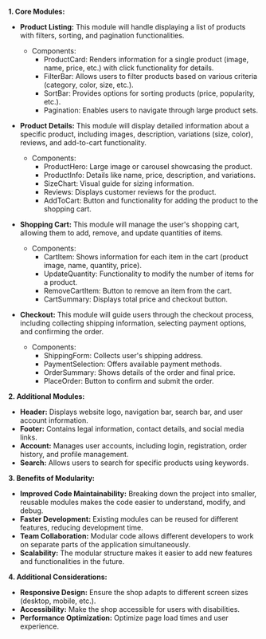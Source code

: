 **1. Core Modules:**

* **Product Listing:** This module will handle displaying a list of products with filters, sorting, and pagination functionalities. 
    * Components: 
        * ProductCard: Renders information for a single product (image, name, price, etc.) with click functionality for details.
        * FilterBar: Allows users to filter products based on various criteria (category, color, size, etc.).
        * SortBar: Provides options for sorting products (price, popularity, etc.).
        * Pagination: Enables users to navigate through large product sets.
* **Product Details:** This module will display detailed information about a specific product, including images, description, variations (size, color), reviews, and add-to-cart functionality.
    * Components: 
        * ProductHero: Large image or carousel showcasing the product.
        * ProductInfo: Details like name, price, description, and variations.
        * SizeChart: Visual guide for sizing information.
        * Reviews: Displays customer reviews for the product.
        * AddToCart: Button and functionality for adding the product to the shopping cart.

* **Shopping Cart:** This module will manage the user's shopping cart, allowing them to add, remove, and update quantities of items. 
    * Components: 
        * CartItem: Shows information for each item in the cart (product image, name, quantity, price).
        * UpdateQuantity: Functionality to modify the number of items for a product.
        * RemoveCartItem: Button to remove an item from the cart.
        * CartSummary: Displays total price and checkout button.

* **Checkout:** This module will guide users through the checkout process, including collecting shipping information, selecting payment options, and confirming the order.
    * Components: 
        * ShippingForm: Collects user's shipping address.
        * PaymentSelection: Offers available payment methods.
        * OrderSummary: Shows details of the order and final price.
        * PlaceOrder: Button to confirm and submit the order.

**2. Additional Modules:**

* **Header:** Displays website logo, navigation bar, search bar, and user account information.
* **Footer:** Contains legal information, contact details, and social media links.
* **Account:** Manages user accounts, including login, registration, order history, and profile management.
* **Search:** Allows users to search for specific products using keywords.

**3. Benefits of Modularity:**

* **Improved Code Maintainability:** Breaking down the project into smaller, reusable modules makes the code easier to understand, modify, and debug.
* **Faster Development:** Existing modules can be reused for different features, reducing development time.
* **Team Collaboration:** Modular code allows different developers to work on separate parts of the application simultaneously.
* **Scalability:** The modular structure makes it easier to add new features and functionalities in the future.

**4. Additional Considerations:**

* **Responsive Design:** Ensure the shop adapts to different screen sizes (desktop, mobile, etc.).
* **Accessibility:** Make the shop accessible for users with disabilities.
* **Performance Optimization:** Optimize page load times and user experience.
